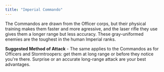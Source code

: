```yaml
---
title: "Imperial Commando"
---
```


The Commandos are drawn from the Officer corps, but their physical training makes them faster and more agressive, and the laser rifle they use gives them a longer range but less accuracy. These gray-uniformed enemies are the toughest in the human Imperial ranks.

**Suggested Method of Attack** - The same applies to the Commandos as for Officers and Stormtroopers: get them at long range or before they notice you're there. Surprise or an accurate long-range attack are your best advantages.